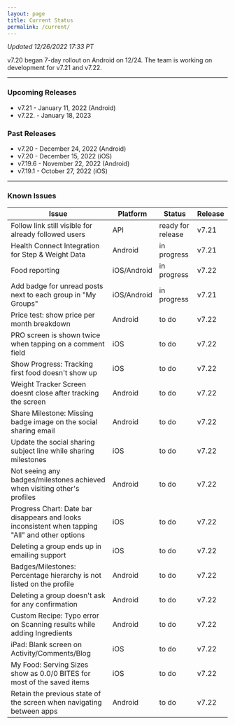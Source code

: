 ```yaml
---
layout: page
title: Current Status
permalink: /current/
---
```


_Updated 12/26/2022 17:33 PT_

v7.20 began 7-day rollout on Android on 12/24. The team is working on development for v7.21 and v7.22.

***

### Upcoming Releases
- v7.21   - January 11, 2022 (Android)
- v7.22.  - January 18, 2023
 
### Past Releases
- v7.20   - December 24, 2022 (Android)
- v7.20   - December 15, 2022 (iOS)
- v7.19.6 - November 22, 2022 (Android)
- v7.19.1 - October 27, 2022 (iOS)


***

### Known Issues

|Issue                          |Platform   | Status    | Release           |
| ---                           | ---       | ---       | ---               |
|Follow link still visible for already followed users |API|ready for release| v7.21|
|Health Connect Integration for Step & Weight Data |Android|in progress| v7.21|
|Food reporting|iOS/Android |in progress| v7.22|
|Add badge for unread posts next to each group in "My Groups" |iOS/Android|in progress| v7.21|
|Price test: show price per month breakdown|Android |to do| v7.22|
|PRO screen is shown twice when tapping on a comment field |iOS|to do| v7.22|
|Show Progress: Tracking first food doesn't show up |iOS|to do| v7.22|
|Weight Tracker Screen doesnt close after tracking the screen |Android|to do| v7.22|
|Share Milestone: Missing badge image on the social sharing email |Android|to do| v7.22|
|Update the social sharing subject line while sharing milestones |iOS|to do| v7.22|
|Not seeing any badges/milestones achieved when visiting other's profiles |Android|to do| v7.22|
|Progress Chart: Date bar disappears and looks inconsistent when tapping "All" and other options |iOS|to do| v7.22|
|Deleting a group ends up in emailing support |iOS|to do| v7.22|
|Badges/Milestones: Percentage hierarchy is not listed on the profile |Android|to do| v7.22|
|Deleting a group doesn't ask for any confirmation|Android|to do| v7.22|
|Custom Recipe: Typo error on Scanning results while adding Ingredients |Android|to do| v7.22|
|iPad: Blank screen on Activity/Comments/Blog |iOS|to do| v7.22|
|My Food: Serving Sizes show as 0.0/0 BITES for most of the saved items |iOS|to do| v7.22|
|Retain the previous state of the screen when navigating between apps |Android|to do| v7.22|
